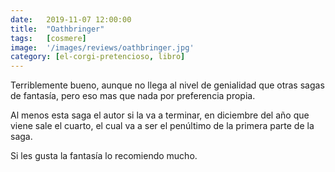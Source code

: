 ```yaml
---
date:   2019-11-07 12:00:00
title:  "Oathbringer"
tags:   [cosmere]
image:  '/images/reviews/oathbringer.jpg'
category: [el-corgi-pretencioso, libro]
---
```

Terriblemente bueno, aunque no llega al nivel de genialidad que otras sagas de fantasía, pero eso mas que nada por preferencia propia.

Al menos esta saga el autor si la va a terminar, en diciembre del año que viene sale el cuarto, el cual va a ser el penúltimo de la primera parte de la saga.

Si les gusta la fantasía lo recomiendo mucho.
